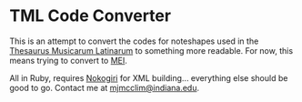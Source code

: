# TML Code Converter

This is an attempt to convert the codes for noteshapes used in the
[Thesaurus Musicarum Latinarum](http://chmtl.indiana.edu/tml) to
something more readable. For now, this means trying to convert to
[MEI](http://music-encoding.org).

All in Ruby, requires [Nokogiri](http://nokogiri.org/) for XML building...
everything else should be good to go. Contact me at mjmcclim@indiana.edu.
